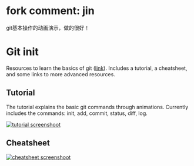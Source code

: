 # fork comment: jin
git基本操作的动画演示，做的很好！

# Git init

Resources to learn the basics of git ([link](https://pel-daniel.github.io/git-init)).
Includes a tutorial, a cheatsheet, and some links to more advanced resources.


## Tutorial

The tutorial explains the basic git commands through animations. Currently includes
the commands: init, add, commit, status, diff, log.

[![tutorial screenshoot](tutorial.gif)](https://pel-daniel.github.io/git-init/)


## Cheatsheet

[![cheatsheet screenshoot](cheatsheet.png)](https://pel-daniel.github.io/git-init/cheatsheet.html)
